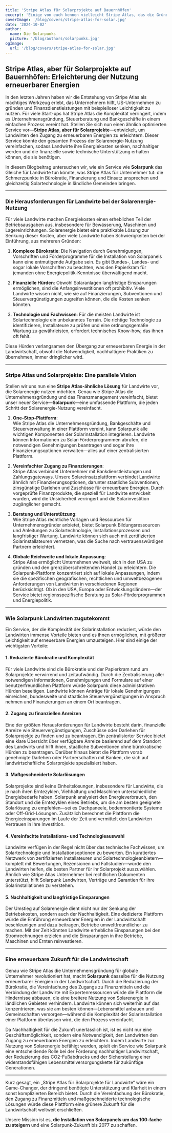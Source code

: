 ```yaml
---
title: 'Stripe Atlas für Solarprojekte auf Bauernhöfen'
excerpt: 'Einige von euch kennen vielleicht Stripe Atlas, das die Gründung einer Delaware C-Corp unglaublich einfach macht. Wir tun dasselbe für die Solarprojekte auf Bauernhöfen.'
coverImage: '/blog/covers/stripe-atlas-for-solar.jpg'
date: '2024-10-02'
author:
  name: Die Solarpunks
  picture: '/blog/authors/solarpunks.jpg'
ogImage:
  url: '/blog/covers/stripe-atlas-for-solar.jpg'
---
```


## Stripe Atlas, aber für Solarprojekte auf Bauernhöfen: Erleichterung der Nutzung erneuerbarer Energien

In den letzten Jahren haben wir die Entstehung von Stripe Atlas als mächtiges Werkzeug erlebt, das Unternehmern hilft, US-Unternehmen zu gründen und Finanzdienstleistungen mit beispielloser Leichtigkeit zu nutzen. Für viele Start-ups hat Stripe Atlas die Komplexität verringert, indem es Unternehmensgründung, Steuerberatung und Bankgeschäfte in einem einfachen Prozess vereint hat. Stellen Sie sich nun einen ähnlich optimierten Service vor—**Stripe Atlas, aber für Solarprojekte**—entwickelt, um Landwirten den Zugang zu erneuerbaren Energien zu erleichtern. Dieser Service könnte den gesamten Prozess der Solarenergie-Nutzung vereinfachen, sodass Landwirte ihre Energiekosten senken, nachhaltiger werden und die finanzielle sowie technische Unterstützung erhalten können, die sie benötigen.

In diesem Blogbeitrag untersuchen wir, wie ein Service wie **Solarpunk** das Gleiche für Landwirte tun könnte, was Stripe Atlas für Unternehmer tut: die Schmerzpunkte in Bürokratie, Finanzierung und Einsatz ansprechen und gleichzeitig Solartechnologie in ländliche Gemeinden bringen.

---

### Die Herausforderungen für Landwirte bei der Solarenergie-Nutzung

Für viele Landwirte machen Energiekosten einen erheblichen Teil der Betriebsausgaben aus, insbesondere für Bewässerung, Maschinen und Lagereinrichtungen. Solarenergie bietet eine praktikable Lösung zur Senkung dieser Kosten, aber viele Landwirte haben Schwierigkeiten bei der Einführung, aus mehreren Gründen:

1. **Komplexe Bürokratie**: Die Navigation durch Genehmigungen, Vorschriften und Förderprogramme für die Installation von Solarpanels kann eine entmutigende Aufgabe sein. Es gibt Bundes-, Landes- und sogar lokale Vorschriften zu beachten, was den Papierkram für jemanden ohne Energiepolitik-Kenntnisse überwältigend macht.

2. **Finanzielle Hürden**: Obwohl Solaranlagen langfristige Einsparungen ermöglichen, sind die Anfangsinvestitionen oft prohibitiv. Viele Landwirte wissen nicht, wie sie auf Finanzierungen, Subventionen und Steuervergünstigungen zugreifen können, die die Kosten senken könnten.

3. **Technologie und Fachwissen**: Für die meisten Landwirte ist Solartechnologie ein unbekanntes Terrain. Die richtige Technologie zu identifizieren, Installateure zu prüfen und eine ordnungsgemäße Wartung zu gewährleisten, erfordert technisches Know-how, das ihnen oft fehlt.

Diese Hürden verlangsamen den Übergang zur erneuerbaren Energie in der Landwirtschaft, obwohl die Notwendigkeit, nachhaltigere Praktiken zu übernehmen, immer dringlicher wird.

---

### Stripe Atlas und Solarprojekte: Eine parallele Vision

Stellen wir uns nun eine **Stripe Atlas-ähnliche Lösung** für Landwirte vor, die Solarenergie nutzen möchten. Genau wie Stripe Atlas die Unternehmensgründung und das Finanzmanagement vereinfacht, bietet unser neuer Service—**Solarpunk**—eine umfassende Plattform, die jeden Schritt der Solarenergie-Nutzung vereinfacht.

1. **One-Stop-Plattform**:  
   Wie Stripe Atlas die Unternehmensgründung, Bankgeschäfte und Steuerverwaltung in einer Plattform vereint, kann Solarpunk alle wichtigen Komponenten der Solarinstallation integrieren. Landwirte können Informationen zu Solar-Förderprogrammen abrufen, die notwendigen Genehmigungen beantragen und sogar ihre Finanzierungsoptionen verwalten—alles auf einer zentralisierten Plattform.

2. **Vereinfachter Zugang zu Finanzierungen**:  
   Stripe Atlas verbindet Unternehmer mit Bankdienstleistungen und Zahlungsgateways. Unsere Solareinsatzplattform verbindet Landwirte ähnlich mit Finanzierungsoptionen, darunter staatliche Subventionen, zinsgünstige Darlehen und Zuschüsse für erneuerbare Energien. Durch vorgeprüfte Finanzprodukte, die speziell für Landwirte entwickelt wurden, wird die Unsicherheit verringert und die Solarinvestition zugänglicher gemacht.

3. **Beratung und Unterstützung**:  
   Wie Stripe Atlas rechtliche Vorlagen und Ressourcen für Unternehmensgründer anbietet, bietet Solarpunk Bildungsressourcen und Anleitungen zu Solartechnologie, Installationsprozessen und langfristiger Wartung. Landwirte können sich auch mit zertifizierten Solarinstallateuren vernetzen, was die Suche nach vertrauenswürdigen Partnern erleichtert.

4. **Globale Reichweite und lokale Anpassung**:  
   Stripe Atlas ermöglicht Unternehmen weltweit, sich in den USA zu gründen und den grenzüberschreitenden Handel zu erleichtern. Die Solarpunk-Plattform konzentriert sich auf lokale Anpassungen, indem sie die spezifischen geografischen, rechtlichen und umweltbezogenen Anforderungen von Landwirten in verschiedenen Regionen berücksichtigt. Ob in den USA, Europa oder Entwicklungsländern—der Service bietet regionsspezifische Beratung zu Solar-Förderprogrammen und Energiepolitik.

---

### Wie Solarpunk Landwirten zugutekommt

Ein Service, der die Komplexität der Solarinstallation reduziert, würde den Landwirten immense Vorteile bieten und es ihnen ermöglichen, mit größerer Leichtigkeit auf erneuerbare Energien umzusteigen. Hier sind einige der wichtigsten Vorteile:

#### 1. **Reduzierte Bürokratie und Komplexität**

Für viele Landwirte sind die Bürokratie und der Papierkram rund um Solarprojekte verwirrend und zeitaufwändig. Durch die Zentralisierung aller notwendigen Informationen, Genehmigungen und Formulare auf einer benutzerfreundlichen Plattform würde Solarpunk diese administrativen Hürden beseitigen. Landwirte können Anträge für lokale Genehmigungen einreichen, bundesweite und staatliche Steuervergünstigungen in Anspruch nehmen und Finanzierungen an einem Ort beantragen.

#### 2. **Zugang zu finanziellen Anreizen**

Eine der größten Herausforderungen für Landwirte besteht darin, finanzielle Anreize wie Steuervergünstigungen, Zuschüsse oder Darlehen für Solarprojekte zu finden und zu beantragen. Ein zentralisierter Service bietet eine klare Übersicht über verfügbare Anreize basierend auf dem Standort des Landwirts und hilft ihnen, staatliche Subventionen ohne bürokratische Hürden zu beantragen. Darüber hinaus bietet die Plattform vorab genehmigte Darlehen oder Partnerschaften mit Banken, die sich auf landwirtschaftliche Solarprojekte spezialisiert haben.

#### 3. **Maßgeschneiderte Solarlösungen**

Solarprojekte sind keine Einheitslösungen, insbesondere für Landwirte, die je nach ihren Erntezyklen, Viehhaltung und Maschinen unterschiedliche Energiebedarfe haben. Solarpunk analysiert den Energieverbrauch, den Standort und die Erntezyklen eines Betriebs, um die am besten geeignete Solarlösung zu empfehlen—sei es Dachpaneele, bodenmontierte Systeme oder Off-Grid-Lösungen. Zusätzlich berechnet die Plattform die Energieeinsparungen im Laufe der Zeit und vermittelt den Landwirten Vertrauen in ihre Investition.

#### 4. **Vereinfachte Installations- und Technologieauswahl**

Landwirte verfügen in der Regel nicht über das technische Fachwissen, um Solartechnologie und Installationsoptionen zu bewerten. Ein kuratiertes Netzwerk von zertifizierten Installateuren und Solartechnologieanbietern—komplett mit Bewertungen, Rezensionen und Fallstudien—würde den Landwirten helfen, die besten Partner für ihr Solarprojekt auszuwählen. Ähnlich wie Stripe Atlas Unternehmer bei rechtlichen Dokumenten unterstützt, hilft Solarpunk Landwirten, Verträge und Garantien für ihre Solarinstallationen zu verstehen.

#### 5. **Nachhaltigkeit und langfristige Einsparungen**

Der Umstieg auf Solarenergie dient nicht nur der Senkung der Betriebskosten, sondern auch der Nachhaltigkeit. Eine dedizierte Plattform würde die Einführung erneuerbarer Energien in der Landwirtschaft beschleunigen und dazu beitragen, Betriebe umweltfreundlicher zu machen. Mit der Zeit könnten Landwirte erhebliche Einsparungen bei den Stromrechnungen erzielen und die Einsparungen in ihre Betriebe, Maschinen und Ernten reinvestieren.

---

### Eine erneuerbare Zukunft für die Landwirtschaft

Genau wie Stripe Atlas die Unternehmensgründung für globale Unternehmer revolutioniert hat, macht **Solarpunk** dasselbe für die Nutzung erneuerbarer Energien in der Landwirtschaft. Durch die Reduzierung der Bürokratie, die Vereinfachung des Zugangs zu Finanzmitteln und die Verbindung der Landwirte mit Expertenressourcen würde die Plattform die Hindernisse abbauen, die eine breitere Nutzung von Solarenergie in ländlichen Gebieten verhindern. Landwirte können sich weiterhin auf das konzentrieren, was sie am besten können—Lebensmittel anbauen und Gemeinschaften versorgen—während die Komplexität der Solarinstallation einer Plattform überlassen wird, die den Prozess vereinfacht.

Da Nachhaltigkeit für die Zukunft unerlässlich ist, ist es nicht nur eine Geschäftsmöglichkeit, sondern eine Notwendigkeit, den Landwirten den Zugang zu erneuerbaren Energien zu erleichtern. Indem Landwirte zur Nutzung von Solarenergie befähigt werden, spielt ein Service wie Solarpunk eine entscheidende Rolle bei der Förderung nachhaltiger Landwirtschaft, der Reduzierung des CO2-Fußabdrucks und der Sicherstellung einer widerstandsfähigen Lebensmittelversorgungskette für zukünftige Generationen.

---

Kurz gesagt, ein „Stripe Atlas für Solarprojekte für Landwirte“ wäre ein Game-Changer, der dringend benötigte Unterstützung und Klarheit in einem sonst komplizierten Bereich bietet. Durch die Vereinfachung der Bürokratie, den Zugang zu Finanzmitteln und maßgeschneiderte technologische Lösungen würde diese Plattform eine grünere Zukunft für die Landwirtschaft weltweit erschließen.

Unsere Mission ist es, **die Installation von Solarpanels um das 100-fache zu steigern** und eine Solarpunk-Zukunft bis 2077 zu schaffen.
